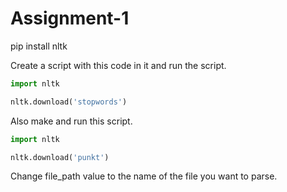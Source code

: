 # Assignment-1

pip install nltk

Create a script with this code in it and run the script.
```py
import nltk

nltk.download('stopwords')
```

Also make and run this script.
```py
import nltk

nltk.download('punkt')
```

Change file_path value to the name of the file you want to parse.
